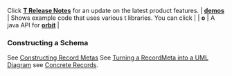 Click **[T Release Notes](t/Release-Notes/#t-release-notes)** for an update on the latest product features.
| **[demos](home#t-demo-and-videos)** | Shows example code that uses various t libraries. You can click  |
| **o** | A java API for **[orbit](t/t-and-Web-Services#calling-orbit-services)** |


### Constructing a Schema
See [Constructing Record Metas](./t/Constructing-Record-Metas)
See [Turning a RecordMeta into a UML Diagram](./t/Turning-a-IRecordMeta-into-a-UML-Diagram) 
see [Concrete Records](./t/Concrete-Records).
